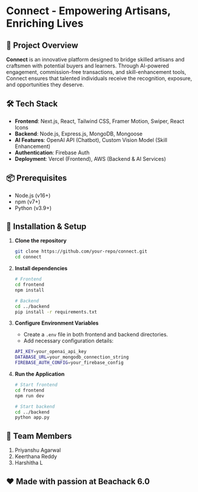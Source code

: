 # Connect - Empowering Artisans, Enriching Lives

## 🚀 Project Overview
**Connect** is an innovative platform designed to bridge skilled artisans and craftsmen with potential buyers and learners. Through AI-powered engagement, commission-free transactions, and skill-enhancement tools, Connect ensures that talented individuals receive the recognition, exposure, and opportunities they deserve.


## 🛠 Tech Stack
- **Frontend**: Next.js, React, Tailwind CSS, Framer Motion, Swiper, React Icons  
- **Backend**: Node.js, Express.js, MongoDB, Mongoose  
- **AI Features**: OpenAI API (Chatbot), Custom Vision Model (Skill Enhancement)  
- **Authentication**: Firebase Auth  
- **Deployment**: Vercel (Frontend), AWS (Backend & AI Services)  

## 📦 Prerequisites
- Node.js (v16+)
- npm (v7+)
- Python (v3.9+)

## 🔧 Installation & Setup

1. **Clone the repository**
   ```bash
   git clone https://github.com/your-repo/connect.git
   cd connect
   ```

2. **Install dependencies**
   ```bash
   # Frontend
   cd frontend
   npm install

   # Backend
   cd ../backend
   pip install -r requirements.txt
   ```

3. **Configure Environment Variables**
   - Create a `.env` file in both frontend and backend directories.
   - Add necessary configuration details:
   
   ```bash
   API_KEY=your_openai_api_key
   DATABASE_URL=your_mongodb_connection_string
   FIREBASE_AUTH_CONFIG=your_firebase_config
   ```

4. **Run the Application**
   ```bash
   # Start frontend
   cd frontend
   npm run dev

   # Start backend
   cd ../backend
   python app.py
   ```

## 👥 Team Members
1. Priyanshu Agarwal
2. Keerthana Reddy
3. Harshitha L

## ❤️ Made with passion at Beachack 6.0
